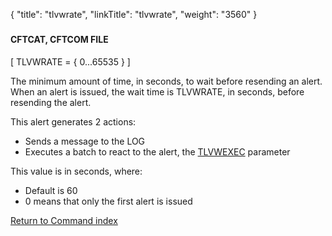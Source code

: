 {
    "title": "tlvwrate",
    "linkTitle": "tlvwrate",
    "weight": "3560"
}<span id="tlvwrate"></span>

### 

#### CFTCAT, CFTCOM FILE

\[ TLVWRATE = { 0...65535
} \]

The minimum amount of time, in seconds, to wait before resending an alert. When an alert is issued, the wait time is TLVWRATE, in seconds, before resending the alert.

This
alert generates 2 actions:

-   Sends a message
    to the LOG
-   Executes
    a batch to react to the alert, the [TLVWEXEC](../tlvcexec)
    parameter

This value is in seconds, where:

-   Default is 60
-   0 means that only
    the first alert is issued

[Return to Command index](../../)
